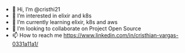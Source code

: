 - 👋 Hi, I’m @cristhi21
- 👀 I’m interested in elixir and k8s
- 🌱 I’m currently learning elixir, k8s and aws
- 💞️ I’m looking to collaborate on Project Open Source
- 📫 How to reach me https://www.linkedin.com/in/cristhian-vargas-0331a11a1/

<!---
cristhi21/cristhi21 is a ✨ special ✨ repository because its `README.md` (this file) appears on your GitHub profile.
You can click the Preview link to take a look at your changes.
--->
